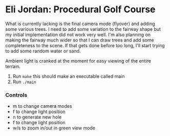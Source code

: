 <h1>Eli Jordan: Procedural Golf Course</h1>
<p>What is currently lacking is the final camera mode (flyover) and adding some various trees. I need to add some variation to the fairway shape but my initial implementation did not work very well. I'm also planning on making the fairway much wider so that I can draw trees and add some completeness to the scene. If that gets done before too long, I'll start trying to add some random water or sand.</p>
<p>Ambient light is cranked at the moment for easy viewing of the entire terrain.</p>
<ol>
    <li>Run <code>make</code> this should make an executable called main</li>
    <li>Run <code>./main</code></li>
</ol>
<h3>Controls</h3>
<ul>
    <li>m to change camera modes</li>
    <li>f to change light position</li>
    <li>n to generate new hole</li>
    <li>f to change light position</li>
    <li>w/s to zoom in/out in green view mode</li>
</ul>
